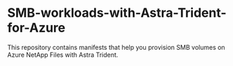 # SMB-workloads-with-Astra-Trident-for-Azure
This repository contains manifests that help you provision SMB volumes on Azure NetApp Files with Astra Trident.

